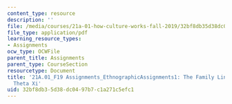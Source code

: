 ```yaml
---
content_type: resource
description: ''
file: /media/courses/21a-01-how-culture-works-fall-2019/32bf8db35d38dc0497b7c1a271c5efc1_MIT21A_01F19_Assignment1_Ex1.pdf
file_type: application/pdf
learning_resource_types:
- Assignments
ocw_type: OCWFile
parent_title: Assignments
parent_type: CourseSection
resourcetype: Document
title: '21A.01_F19 Assignments_EthnographicAssignments1: The Family Line System of
  Theta Xi'
uid: 32bf8db3-5d38-dc04-97b7-c1a271c5efc1
---
```

